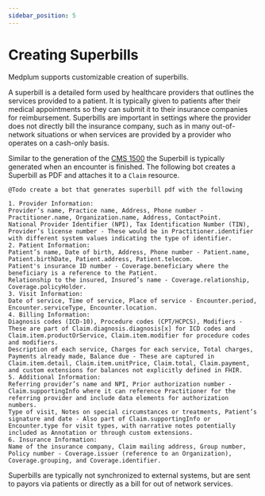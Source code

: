 ```yaml
---
sidebar_position: 5
---
```


# Creating Superbills

Medplum supports customizable creation of superbills. 

A superbill is a detailed form used by healthcare providers that outlines the services provided to a patient. It is typically given to patients after their medical appointments so they can submit it to their insurance companies for reimbursement.  Superbills are important in settings where the provider does not directly bill the insurance company, such as in many out-of-network situations or when services are provided by a provider who operates on a cash-only basis.

Similar to the generation of the [CMS 1500](/docs/billing/creating-cms1500) the Superbill is typically generated when an encounter is finished.  The following bot creates a Superbill as PDF and attaches it to a `Claim` resource.

```
@Todo create a bot that generates superbill pdf with the following

1. Provider Information:
Provider’s name, Practice name, Address, Phone number - Practitioner.name, Organization.name, Address, ContactPoint.
National Provider Identifier (NPI), Tax Identification Number (TIN), Provider’s license number - These would be in Practitioner.identifier with different system values indicating the type of identifier.
2. Patient Information:
Patient’s name, Date of birth, Address, Phone number - Patient.name, Patient.birthDate, Patient.address, Patient.telecom.
Patient's insurance ID number - Coverage.beneficiary where the beneficiary is a reference to the Patient.
Relationship to the insured, Insured’s name - Coverage.relationship, Coverage.policyHolder.
3. Visit Information:
Date of service, Time of service, Place of service - Encounter.period, Encounter.serviceType, Encounter.location.
4. Billing Information:
Diagnosis codes (ICD-10), Procedure codes (CPT/HCPCS), Modifiers - These are part of Claim.diagnosis.diagnosis[x] for ICD codes and Claim.item.productOrService, Claim.item.modifier for procedure codes and modifiers.
Description of each service, Charges for each service, Total charges, Payments already made, Balance due - These are captured in Claim.item.detail, Claim.item.unitPrice, Claim.total, Claim.payment, and custom extensions for balances not explicitly defined in FHIR.
5. Additional Information:
Referring provider’s name and NPI, Prior authorization number - Claim.supportingInfo where it can reference Practitioner for the referring provider and include data elements for authorization numbers.
Type of visit, Notes on special circumstances or treatments, Patient’s signature and date - Also part of Claim.supportingInfo or Encounter.type for visit types, with narrative notes potentially included as Annotation or through custom extensions.
6. Insurance Information:
Name of the insurance company, Claim mailing address, Group number, Policy number - Coverage.issuer (reference to an Organization), Coverage.grouping, and Coverage.identifier.

```

Superbills are typically not synchronized to external systems, but are sent to payors via patients or directly as a bill for out of network services.